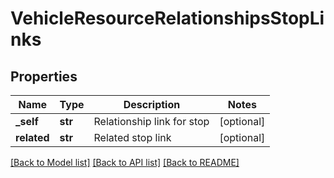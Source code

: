 # VehicleResourceRelationshipsStopLinks

## Properties
Name | Type | Description | Notes
------------ | ------------- | ------------- | -------------
**_self** | **str** | Relationship link for stop | [optional] 
**related** | **str** | Related stop link | [optional] 

[[Back to Model list]](../README.md#documentation-for-models) [[Back to API list]](../README.md#documentation-for-api-endpoints) [[Back to README]](../README.md)


